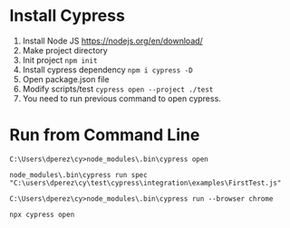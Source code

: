 # Install Cypress
1. Install Node JS
https://nodejs.org/en/download/
2. Make project directory
3. Init project `npm init`
4. Install cypress dependency `npm i cypress -D`
5. Open package.json file 
6. Modify scripts/test `cypress open --project ./test`
7. You need to run previous command to open cypress.

# Run from Command Line
```
C:\Users\dperez\cy>node_modules\.bin\cypress open

node_modules\.bin\cypress run spec "C:\users\dperez\cy\test\cypress\integration\examples\FirstTest.js"

C:\Users\dperez\cy>node_modules\.bin\cypress run --browser chrome
```

```
npx cypress open
```
